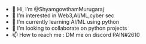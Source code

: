 - 👋 Hi, I’m @ShyamgowthamMurugaraj
- 👀 I’m interested in Web3,AI/ML,cyber sec
- 🌱 I’m currently learning AI/ML using python
- 💞️ I’m looking to collaborate on python projects
- 📫 How to reach me : DM me on discord PAIN#2610

<!---
ShyamgowthamMurugaraj/ShyamgowthamMurugaraj is a ✨ special ✨ repository because its `README.md` (this file) appears on your GitHub profile.
You can click the Preview link to take a look at your changes.
--->
